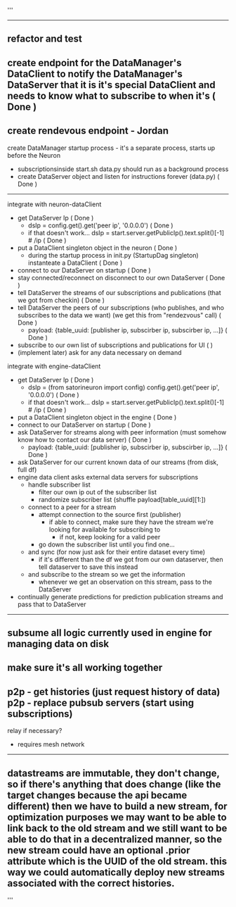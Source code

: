 '''

---
refactor and test
---
create endpoint for the DataManager's DataClient to notify the DataManager's DataServer that it is it's special DataClient and needs to know what to subscribe to when it's ( Done )
---
create rendevous endpoint - Jordan
---
create DataManager startup process - it's a separate process, starts up before the Neuron
- subscriptionsinside start.sh data.py should run as a background process
- create DataServer object and listen for instructions forever (data.py) ( Done )
--- 
integrate with neuron-dataClient
- get DataServer Ip ( Done )
  - dsIp = config.get().get('peer ip', '0.0.0.0') ( Done )
  - if that doesn't work... dsIp = start.server.getPublicIp().text.split()[-1] # /ip ( Done )
- put a DataClient singleton object in the neuron ( Done )
  - during the startup process in init.py (StartupDag singleton) instanteate a DataClient ( Done )
- connect to our DataServer on startup ( Done )
- stay connected/reconnect on disconnect to our own DataServer  ( Done )
- tell DataServer the streams of our subscriptions and publications (that we got from checkin) ( Done )
- tell DataServer the peers of our subscriptions (who publishes, and who subscribes to the data we want) (we get this from "rendezvous" call) ( Done )
  - payload: {table_uuid: [publisher ip, subscirber ip, subscirber ip, ...]} ( Done )
- subscribe to our own list of subscriptions and publications for UI ( )
- (implement later) ask for any data necessary on demand

integrate with engine-dataClient
- get DataServer Ip ( Done )
  - dsIp = (from satorineuron import config) config.get().get('peer ip', '0.0.0.0') ( Done )
  - if that doesn't work... dsIp = start.server.getPublicIp().text.split()[-1] # /ip ( Done )
- put a DataClient singleton object in the engine ( Done )
- connect to our DataServer on startup ( Done )
- ask DataServer for streams along with peer information (must somehow know how to contact our data server) ( Done )
  - payload: {table_uuid: [publisher ip, subscirber ip, subscirber ip, ...]} ( Done )
- ask DataServer for our current known data of our streams (from disk, full df)
- engine data client asks external data servers for subscriptions
  - handle subscriber list
    - filter our own ip out of the subscriber list
    - randomize subscriber list (shuffle payload[table_uuid][1:])
  - connect to a peer for a stream
    - attempt connection to the source first (publisher)
      - if able to connect, make sure they have the stream we're looking for available for subscribing to
        - if not, keep looking for a valid peer
    - go down the subscriber list until you find one...
  - and sync (for now just ask for their entire dataset every time)
    - if it's different than the df we got from our own dataserver, then tell dataserver to save this instead
  - and subscribe to the stream so we get the information
    - whenever we get an observation on this stream, pass to the DataServer
- continually generate predictions for prediction publication streams and pass that to DataServer

---
subsume all logic currently used in engine for managing data on disk
---
make sure it's all working together
---
p2p - get histories (just request history of data)
p2p - replace pubsub servers (start using subscriptions)
---
relay if necessary?
- requires mesh network
---
datastreams are immutable, they don't change, so if there's anything that does change 
(like the target changes because the api became different) then we have to build a new
stream, for optimization purposes we may want to be able to link back to the old stream
and we still want to be able to do that in a decentralized manner, so the new stream 
could have an optional .prior attribute which is the UUID of the old stream. this way
we could automatically deploy new streams associated with the correct histories.
---

'''